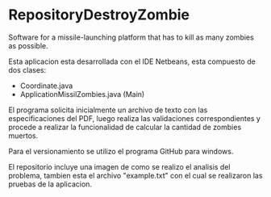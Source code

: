 # RepositoryDestroyZombie
Software for a missile-launching platform that has to kill as many zombies as possible.

Esta aplicacion esta desarrollada con el IDE Netbeans, esta compuesto de dos clases:
 * Coordinate.java
 * ApplicationMissilZombies.java (Main)
 
El programa solicita inicialmente un archivo de texto con las especificaciones del PDF, luego realiza las validaciones correspondientes y procede a realizar la funcionalidad de calcular la cantidad de zombies muertos.

Para el versionamiento se utilizo el programa GitHub para windows.

El repositorio incluye una imagen de como se realizo el analisis del problema, tambien esta el archivo "example.txt" con el cual se realizaron las pruebas de la aplicacion.
